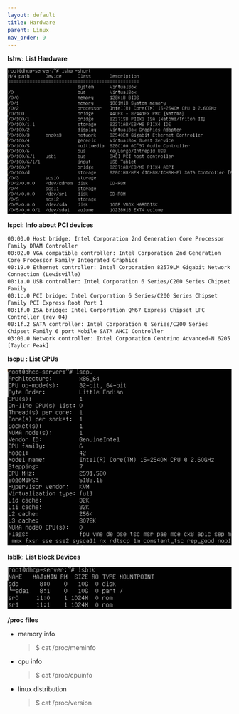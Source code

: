 ```yaml
---
layout: default
title: Hardware
parent: Linux
nav_order: 9
---
```



__lshw: List Hardware__

   ![](/docs/images/linux-hardware-list.png)

__lspci: Info about PCI devices__

    00:00.0 Host bridge: Intel Corporation 2nd Generation Core Processor Family DRAM Controller
    00:02.0 VGA compatible controller: Intel Corporation 2nd Generation Core Processor Family Integrated Graphics
    00:19.0 Ethernet controller: Intel Corporation 82579LM Gigabit Network Connection (Lewisville)
    00:1a.0 USB controller: Intel Corporation 6 Series/C200 Series Chipset Family
    00:1c.0 PCI bridge: Intel Corporation 6 Series/C200 Series Chipset Family PCI Express Root Port 1
    00:1f.0 ISA bridge: Intel Corporation QM67 Express Chipset LPC Controller (rev 04)
    00:1f.2 SATA controller: Intel Corporation 6 Series/C200 Series Chipset Family 6 port Mobile SATA AHCI Controller
    03:00.0 Network controller: Intel Corporation Centrino Advanced-N 6205 [Taylor Peak]


__lscpu : List CPUs__

   ![](/docs/images/linux-hardware-lscpu.png)
   
__lsblk: List block Devices__

   ![](/docs/images/linux-hardware-lsblk.png)

__/proc files__   
* memory info  
  > $ cat /proc/meminfo  

* cpu info
  >  $ cat /proc/cpuinfo

* linux distribution
  > $ cat /proc/version



